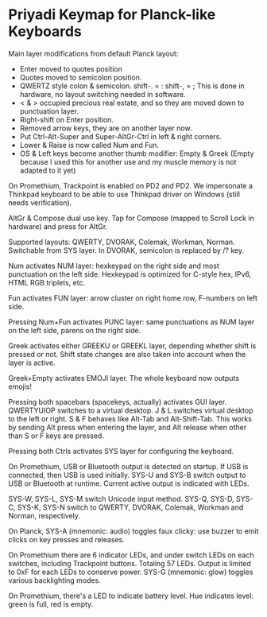 Priyadi Keymap for Planck-like Keyboards
========================================

Main layer modifications from default Planck layout:

* Enter moved to quotes position
* Quotes moved to semicolon position.
* QWERTZ style colon & semicolon. shift-. = :  shift-, = ;  This is done in hardware, no layout switching needed in software.
* < & > occupied precious real estate, and so they are moved down to punctuation layer.
* Right-shift on Enter position.
* Removed arrow keys, they are on another layer now.
* Put Ctrl-Alt-Super and Super-AltGr-Ctrl in left & right corners.
* Lower & Raise is now called Num and Fun.
* OS & Left keys become another thumb modifier: Empty & Greek (Empty because I used this for another use and my muscle memory is not adapted to it yet)

On Promethium, Trackpoint is enabled on PD2 and PD2. We impersonate a Thinkpad keyboard to be able to use Thinkpad driver on Windows (still needs verification).

AltGr & Compose dual use key. Tap for Compose (mapped to Scroll Lock in hardware) and press for AltGr.

Supported layouts: QWERTY, DVORAK, Colemak, Workman, Norman. Switchable from SYS layer. In DVORAK, semicolon is replaced by /? key.

Num activates NUM layer: hexkeypad on the right side and most punctuation on the left side. Hexkeypad is optimized for C-style hex, IPv6, HTML RGB triplets, etc.

Fun activates FUN layer: arrow cluster on right home row, F-numbers on left side.

Pressing Num+Fun activates PUNC layer: same punctuations as NUM layer on the left side, parens on the right side.

Greek activates either GREEKU or GREEKL layer, depending whether shift is pressed or not. Shift state changes are also taken into account when the layer is active.

Greek+Empty activates EMOJI layer. The whole keyboard now outputs emojis!

Pressing both spacebars (spacekeys, actually) activates GUI layer. QWERTYUIOP switches to a virtual desktop. J & L switches virtual desktop to the left or right. S & F behaves like Alt-Tab and Alt-Shift-Tab. This works by sending Alt press when entering the layer, and Alt release when other than S or F keys are pressed.

Pressing both Ctrls activates SYS layer for configuring the keyboard.

On Promethium, USB or Bluetooth output is detected on startup. If USB is connected, then USB is used initially. SYS-U and SYS-B switch output to USB or Bluetooth at runtime. Current active output is indicated with LEDs.

SYS-W, SYS-L, SYS-M switch Unicode input method. SYS-Q, SYS-D, SYS-C, SYS-K, SYS-N switch to QWERTY, DVORAK, Colemak, Workman and Norman, respectively.

On Planck, SYS-A (mnemonic: audio) toggles faux clicky: use buzzer to emit clicks on key presses and releases.

On Promethium there are 6 indicator LEDs, and under switch LEDs on each switches, including Trackpoint buttons. Totaling 57 LEDs. Output is limited to 0xF for each LEDs to conserve power. SYS-G (mnemonic: glow) toggles various backlighting modes.

On Promethium, there's a LED to indicate battery level. Hue indicates level: green is full, red is empty.